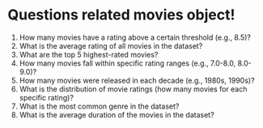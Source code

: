 # Questions related movies object!

1. How many movies have a rating above a certain threshold (e.g., 8.5)?
2. What is the average rating of all movies in the dataset?
3. What are the top 5 highest-rated movies?
4. How many movies fall within specific rating ranges (e.g., 7.0-8.0, 8.0-9.0)?
5. How many movies were released in each decade (e.g., 1980s, 1990s)?
6. What is the distribution of movie ratings (how many movies for each specific rating)?
7. What is the most common genre in the dataset?
8. What is the average duration of the movies in the dataset?
